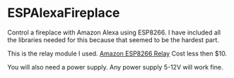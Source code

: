 # ESPAlexaFireplace
Control a fireplace with Amazon Alexa using ESP8266.  I have included all the libraries needed for this because that seemed to be the hardest part.

This is the relay module I used.  [Amazon ESP8266 Relay](https://amzn.to/2UayUdr) Cost less then $10. 

You will also need a power supply.  Any power supply 5-12V will work fine. 
